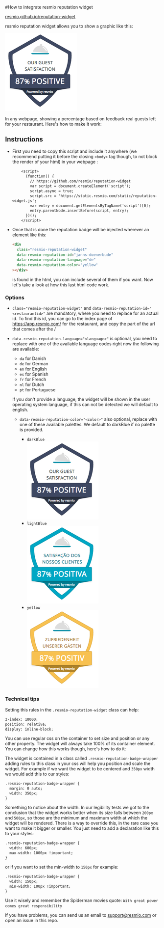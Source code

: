 #How to integrate resmio reputation widget

[resmio.github.io/reputation-widget](https://resmio.github.io/reputation-widget/)

resmio reputation widget allows you to show a graphic like this:  

![Example Dark Blue](/images/badge-dark-blue.png)  

In any webpage, showing a percentage based on feedback real guests left for your
restaurant. Here's how to make it work:

## Instructions ##
- First you need to copy this script and include it anywhere (we recommend
  putting it before the closing `<body>` tag though, to not block the render of
  your html) in your webpage :   

  ```
      <script>
        (function() {
          // https://github.com/resmio/reputation-widget
          var script = document.createElement('script');
          script.async = true;
          script.src = 'https://static.resmio.com/static/reputation-widget.js';
          var entry = document.getElementsByTagName('script')[0];
          entry.parentNode.insertBefore(script, entry);
        })();
      </script>
   ```

- Once that is done the reputation badge will be injected wherever an element
  like this:  
  ```html
  <div
    class="resmio-reputation-widget"
    data-resmio-reputation-id="janns-doenerbude"
    data-resmio-reputation-language="de"
    data-resmio-reputation-color="yellow"
  ></div>
  ```
  is found in the html, you can include several of them if you want. Now let's
  take a look at how this last html code work.

### Options ###
- `class="resmio-reputation-widget"` and `data-resmio-reputation-id="<restaurantid>"`
  are mandatory, where you need to replace <restaurantid> for an actual
  id. To find this id, you can go to the index page of https://app.resmio.com/
  for the restaurant, and copy the part of the url that comes after the /

- `data-resmio-reputation-language="<language>"` is optional, you need to
  replace <language> with one of the available language codes right now the
  following are available:
    - `da` for Danish  
    - `de` for German
    - `en` for English
    - `es` for Spanish
    - `fr` for French
    - `nl` for Dutch
    - `pt` for Portuguese

  If you don't provide a language, the widget will be shown in the user operating
  system language, if this can not be detected we will default to english.

  - `data-resmio-reputation-color="<color>"` also optional, replace <color>
    with one of these available palettes. We default to darkBlue if no palette
    is provided.
    - `darkBlue`  
        ![Example Dark Blue](/images/badge-dark-blue.png)  
    - `lightBlue`  
        ![Example Light Blue](/images/badge-light-blue.png)  
    - `yellow`  
        ![Example Yellow](/images/badge-yellow.png)  

### Technical tips ###
Setting this rules in the `.resmio-reputation-widget` class can help:
```
z-index: 10000;
position: relative;
display: inline-block;
```

You can use regular css on the container to set size and position or any other
property.  The widget will always take 100% of its container element. You can
change how this works though, here's how to do it:

The widget is contained in a class called `.resmio-reputation-badge-wrapper`
adding rules to this class in your css will help you position and scale the
widget. For example if we want the widget to be centered and `350px` width we would
add this to our styles:
```
.resmio-reputation-badge-wrapper {
  margin: 0 auto;
  width: 350px;
}
```

Something to notice about the width. In our legibility tests we got to the
conclusion that the widget works better when its size falls between `200px` and
`500px`, so those are the minimum and maximum width at which the widget will be
rendered. There is a way to override this, in the rare case you want to make it
bigger or smaller. You just need to add a declaration like this to your styles:  
```
.resmio-reputation-badge-wrapper {
  width: 600px;
  max-width: 1000px !important;
}
```

or if you want to set the min-width to `150px` for example:
```
.resmio-reputation-badge-wrapper {
  width: 150px;
  min-width: 100px !important;
}
```

Use it wisely and remember the Spiderman movies quote: `With great power comes
great responsibility`

If you have problems, you can send us an email to <support@resmio.com> or open an issue in
 this repo.
